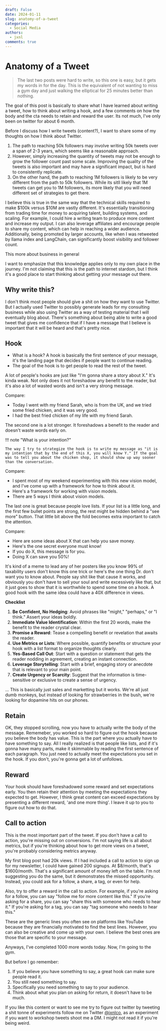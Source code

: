 ```yaml
---
draft: False
date: 2024-01-11
slug: anatomy-of-a-tweet
categories:
  - Social Media
authors:
  - jxnl
comments: true
---
```


# Anatomy of a Tweet

> The last two posts were hard to write, so this one is easy, but it gets my words in for the day. This is the equivalent of not wanting to miss a gym day and just walking the elliptical for 25 minutes better than nothing.

The goal of this post is basically to share what I have learned about writing a tweet, how to think about writing a hook, and a few comments on how the body and the cta needs to retain and reward the user. Its not much, I've only been on twitter for about 6 month.

<!-- more -->

Before I discuss how I write tweets (content?), I want to share some of my thoughts on how I think about Twitter.

1. The path to reaching 50k followers may involve writing 50k tweets over a span of 2-3 years, which seems like a reasonable approach.
2. However, simply increasing the quantity of tweets may not be enough to grow the follower count past some scale. Improving the quality of the tweets is also important and may have a significant impact, but is hard to consistently replicate.
3. On the other hand, the path to reaching 1M followers is likely to be very different from the path to 50k followers. While its sitll likely that 1M tweets can get you to 1M followers, its more likely that you will need different set of strategies to get there.

I believe this is true in the same way that the technical skills required to make $100k versus $10M are vastly different. It's essentially transitioning from trading time for money to acquiring talent, building systems, and scaling. For example, I could hire a writing team to produce more content and increase my output. I can also leverage affiliates and encourage people to share my content, which can help in reaching a wider audience. Additionally, being promoted by larger accounts, like when I was retweeted by llama index and LangChain, can significantly boost visibility and follower count.

This more about business in general

I want to emphasize that this knowledge applies only to my own place in the journey. I'm not claiming that this is the path to internet stardom, but I think it's a good place to start thinking about getting your message out there.

## Why write this?

I don't think most people should give a shit on how they want to use Twitter. But I actually used Twitter to possibly generate leads for my consulting business while also using Twitter as a way of testing material that I will eventually blog about. There's something about being able to write a good tweet that gives me confidence that if I have a message that I believe is important that it will be heard and that's pretty nice.

## Hook

- What is a hook? A hook is basically the first sentence of your message, it's the landing page that decides if people want to continue reading.
- The goal of the hook is to get people to read the rest of the tweet.

A lot of people's hooks are just like "I'm gonna share a story about X." It's kinda weak. Not only does it not foreshadow any benefit to the reader, but it's also a lot of wasted words and isn't a very strong message.

Compare:

- Today I went with my friend Sarah, who is from the UK, and we tried some fried chicken, and it was very good.
- I had the best fried chicken of my life with my friend Sarah.

The second one is a lot stronger. It foreshadows a benefit to the reader and doesn't waste words early on.

!!! note "What is your intention?"

    The way I try to strategize the hook is to write my message as "it is my intention that by the end of this X, you will know Y." If the goal was to tell you about the chicken shop, it should show up way sooner than the conversation.

Compare:

- I spent most of my weekend experimenting with this new vision model, and I've come up with a framework for how to think about it.
- Here's a framework for working with vision models.
- There are 5 ways I think about vision models.

The last one is great because people love lists. If your list is a little long, and the first few bullet points are strong, the rest might be hidden behind a "see more" button. That little bit above the fold becomes extra important to catch the attention.

Compare:

- Here are some ideas about X that can help you save money.
- Here's the one secret everyone must know!
- If you do X, this message is for you.
- Doing X can save you 50%!

It's kind of a meme to lead any of her posters like you know 99% of taxability users don't know this one trick or here's the one thing Dr. don't want you to know about. People say shit like that cause it works, and obviously you don't have to sell your soul and write excessively like that, but it just goes to show that it is worthwhile to spend some time on a hook. A good hook with the same idea could have a 40X difference in views.

**Checklist**

1. **Be Confident, No Hedging**: Avoid phrases like "might," "perhaps," or "I think." Assert your ideas boldly.
2. **Immediate Value Identification**: Within the first 20 words, make the benefit to the reader crystal clear.
3. **Promise a Reward**: Tease a compelling benefit or revelation that awaits the reader.
4. **Use Metrics or Lists**: Where possible, quantify benefits or structure your hook with a list format to organize thoughts clearly.
5. **Yes-Based Call Out**: Start with a question or statement that gets the reader nodding in agreement, creating an instant connection.
6. **Leverage Storytelling**: Start with a brief, engaging story or anecdote that is relevant to your main point.
7. **Create Urgency or Scarcity**: Suggest that the information is time-sensitive or exclusive to create a sense of urgency.

... This is basically just sales and marketting but it works. We're all just dumb monkeys, but instead of looking for strawberries in the bush, we're looking for dopamine hits on our phones.

## Retain

OK, they stopped scrolling, now you have to actually write the body of the message. Rememeber, you worked so hard to figure out the hook because you believe the body has value. This is the part where you actually have to have something to say. All I really realized is that people like lists, and if it's gonna have many parts, make it skimmable by reading the first sentence of each paragraph. You just need to actually meet the expectations you set in the hook. If you don't, you're gonna get a lot of unfollows.

## Reward

Your hook should have foreshadowed some reward and set expectations early. You then retain their attention by meeting the expectations they expected to get. However, I think great content can exceed expectations by presenting a different reward, 'and one more thing'. I leave it up to you to figure out how to do that.

## Call to action

This is the most important part of the tweet. If you don't have a call to action, you're missing out on conversions. I'm not saying life is all about metrics, but if you're thinking about how to get more views on a tweet, you're probably considering metrics anyway.

My first blog post had 20k views. If I had included a call to action to sign up for my newsletter, I could have gained 200 signups. At $8/month, that's $1600/month. That's a significant amount of money left on the table. I'm not suggesting you do the same, but it demonstrates the missed opportunity. Instead, you could ask for a follow, a share, a tag, or even for help.

Also, try to offer a reward in the call to action. For example, if you're asking for a follow, you can say "follow me for more content like this." If you're asking for a share, you can say "share this with someone who needs to hear it." If you're asking for a tag, you can say "tag someone who needs to hear this."

These are the generic lines you often see on platforms like YouTube because they are financially motivated to find the best lines. However, you can also be creative and come up with your own. I believe the best ones are those that are specific to your message.

Anyways, I've completed 1000 more words today. Now, I'm going to the gym.

But before I go remember:

1. If you believe you have something to say, a great hook can make sure people read it.
2. You still need something to say.
3. Specifically you need something to say to your audience.
4. Think about what you plan on asking for return, it doesn't have to be much.

If you like this content or want to see me try to figure out twitter by tweeting a shit tonne of experiments follow me on Twitter [@jxnlco](https://twitter.com/jxnlco), as an experiment if you want to workshop tweets shoot me a DM. I might not read it if you're being weird.
